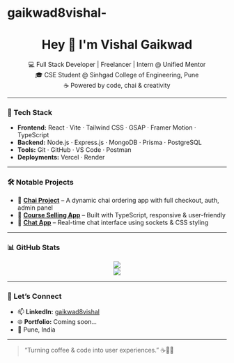 # gaikwad8vishal-

<h1 align="center">Hey 👋 I'm Vishal Gaikwad</h1>

<p align="center">
  💻 Full Stack Developer | Freelancer | Intern @ Unified Mentor<br/>
  🎓 CSE Student @ Sinhgad College of Engineering, Pune<br/>
  ☕ Powered by code, chai & creativity
</p>

---

### 🧰 Tech Stack

- **Frontend:** React · Vite · Tailwind CSS · GSAP · Framer Motion · TypeScript  
- **Backend:** Node.js · Express.js · MongoDB · Prisma · PostgreSQL  
- **Tools:** Git · GitHub · VS Code · Postman  
- **Deployments:** Vercel · Render

---

### 🛠 Notable Projects

- 🔗 **[Chai Project](https://github.com/gaikwad8vishal/Chai-project)** – A dynamic chai ordering app with full checkout, auth, admin panel  
- 🔗 **[Course Selling App](https://github.com/gaikwad8vishal/Course-Selling-app)** – Built with TypeScript, responsive & user-friendly  
- 🔗 **[Chat App](https://github.com/gaikwad8vishal/chat-app)** – Real-time chat interface using sockets & CSS styling

---

### 📊 GitHub Stats

<p align="center">
  <img src="https://github-readme-stats.vercel.app/api?username=gaikwad8vishal&show_icons=true&theme=radical" />
  <br/>
  <img src="https://github-readme-streak-stats.herokuapp.com?user=gaikwad8vishal&theme=radical"/>
</p>

---

### 🔗 Let’s Connect

- 📫 **LinkedIn:** [gaikwad8vishal](https://www.linkedin.com/in/vishal-gaikwad-3240b9300/)  
- 🌐 **Portfolio:** Coming soon...  
- 📍 Pune, India

---

> “Turning coffee & code into user experiences.” ☕👨‍💻
